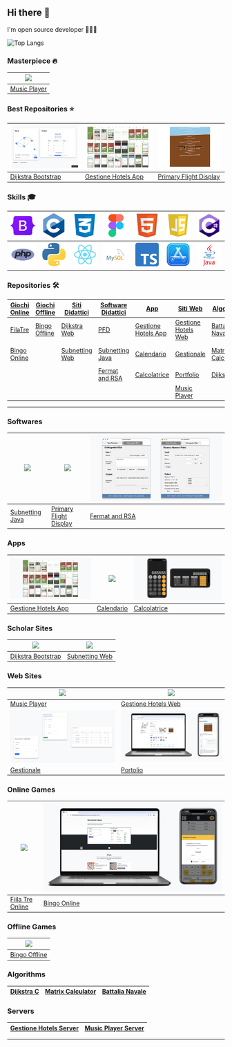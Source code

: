 ## Hi there 👋 

I'm open source developer 🧑🏻‍💻



![Top Langs](https://github-readme-stats.vercel.app/api/top-langs/?username=vittoriopiotti&layout=compact)

### Masterpiece 🔥

|<img src="https://github.com/vittorioPiotti/Music-Player/blob/main/media/socialpreview-second.png"/>| 
|-------------|
|[Music Player](https://github.com/vittorioPiotti/Music-Player)|


### Best Repositories ⭐

|<img src="https://github.com/vittorioPiotti/vittorioPiotti/blob/main/immagini/WEB.png"/>| <img src="https://github.com/vittorioPiotti/vittorioPiotti/blob/main/immagini/APP.png"/>|<img src="https://github.com/vittorioPiotti/vittorioPiotti/blob/main/immagini/PFD.png"/>|
|-------------|-------------|-------------|
|[Dijkstra Bootstrap](https://github.com/vittorioPiotti/Dijkstra-Bootstrap)|[Gestione Hotels App](https://github.com/vittorioPiotti/Gestione-Hotel-App)|[Primary Flight Display](https://github.com/vittorioPiotti/Primary-Flight-Display)|


### Skills 🎓

| <img src="https://github.com/vittorioPiotti/vittorioPiotti/blob/main/immagini/bootstrap.png" width="70"> | <img src="https://github.com/vittorioPiotti/vittorioPiotti/blob/main/immagini/c.png" width="70"> | <img src="https://github.com/vittorioPiotti/vittorioPiotti/blob/main/immagini/css.png" width="70"> | <img src="https://github.com/vittorioPiotti/vittorioPiotti/blob/main/immagini/figma.png" width="70"> | <img src="https://github.com/vittorioPiotti/vittorioPiotti/blob/main/immagini/html.png" width="70"> | <img src="https://github.com/vittorioPiotti/vittorioPiotti/blob/main/immagini/js.png" width="70"> | <img src="https://github.com/vittorioPiotti/vittorioPiotti/blob/main/immagini/csh.png" width="70"> |
|-------------|-------------|-------------|-------------|-------------|-------------|-------------|
| <img src="https://github.com/vittorioPiotti/vittorioPiotti/blob/main/immagini/php.png" width="70"> | <img src="https://github.com/vittorioPiotti/vittorioPiotti/blob/main/immagini/py.png" width="70"> | <img src="https://github.com/vittorioPiotti/vittorioPiotti/blob/main/immagini/react.png" width="70"> | <img src="https://github.com/vittorioPiotti/vittorioPiotti/blob/main/immagini/sql.png" width="70"> | <img src="https://github.com/vittorioPiotti/vittorioPiotti/blob/main/immagini/ts.png" width="70"> | <img src="https://github.com/vittorioPiotti/vittorioPiotti/blob/main/immagini/xcode.png" width="70"> | <img src="https://github.com/vittorioPiotti/vittorioPiotti/blob/main/immagini/java.png" width="70"> | 



### Repositories 🛠️ 

| [Giochi Online](#giochi-online)                                                                                     | [Giochi Offline](#giochi-offline)                                                                              | [Siti Didattici](#siti-didattici)                                                                                | [Software Didattici](#software-didattici)                                                                       | [App](#app)                                                                                              | [Siti Web](#siti-web)                                                                                         | [Algoritmi](#algoritmi)                                                                                     | [Servers](#servers)                                                                                     |
|----------------------------------------------------------------------------------------------------|------------------------------------------------------------------------------------------|------------------------------------------------------------------------------------------------|---------------------------------------------------------------------------------------------------|--------------------------------------------------------------------------------------------------|------------------------------------------------------------------------------------------------|------------------------------------------------------------------------------------------------|------------------------------------------------------------------------------------------------|
| [FilaTre](https://github.com/vittorioPiotti/FilaTre-Online)                                        | [Bingo Offline](https://github.com/vittorioPiotti/Bingo-Bootstrap)                                 | [Dijkstra Web](https://github.com/vittorioPiotti/Dijkstra-Bootstrap)                    | [PFD](https://github.com/vittorioPiotti/Primary-Flight-Display)                              | [Gestione Hotels App](https://github.com/vittorioPiotti/Gestione-Hotel-App)                      | [Gestione Hotels Web](https://github.com/vittorioPiotti/Gestione-Hotel-PHP)                      | [Battaglia Navale](https://github.com/vittorioPiotti/Battaglia-Navale-C)                     | [Gestione Hotels Server](https://github.com/vittorioPiotti/Gestione-Hotels-Server)                     |
| [Bingo Online](https://github.com/vittorioPiotti/Bingo-Online-Bootstrap)                                  |                                                                                            | [Subnetting Web](https://github.com/vittorioPiotti/Subnetting-Bootstrap)                      | [Subnetting Java](https://github.com/vittorioPiotti/Subnet-Solver-Java)                       | [Calendario](https://github.com/vittorioPiotti/Calendario-React-Native)                         | [Gestionale](https://github.com/vittorioPiotti/Gestionale)                                        | [Matrix Calculator](https://github.com/vittorioPiotti/Matrix-Calculator-C)                      | [Music Player Server](https://github.com/vittorioPiotti/Music-Player-Server)                      |
|                                                                                                    |                                                                                            |                                                                                          |   [Fermat and RSA](https://github.com/vittorioPiotti/Fermat-And-RSA)              | [Calcolatrice](https://github.com/vittorioPiotti/Calcolatrice-React-Native)                     | [Portfolio](https://github.com/vittorioPiotti/Portfolio-Bootstrap)                                | [Dijkstra C](https://github.com/vittorioPiotti/Algoritmo-Dijkstra-C)                               |                                                                                      |
|                                                                                                    |                                                                                            |                                                                                          |                                                                                                  |                                                                                         |       [Music Player](https://github.com/vittorioPiotti/Music-Player)                                     |                                                                                                 |                                                                                      |


---

### Softwares 

|<img src="https://github.com/vittorioPiotti/Subnetting-Java/blob/main/screenshots/vlsm.png"/>| <img src="https://github.com/vittorioPiotti/Primary-Flight-Display/blob/main/project/screenshots/socialpreview5.png"/>| <img src="https://github.com/vittorioPiotti/Fermat-And-RSA/blob/main/images/socialpreview2.png"/>| 
|-------------|-------------|-------------|
|[Subnetting Java](https://github.com/vittorioPiotti/Subnetting-Java)|[Primary Flight Display](https://github.com/vittorioPiotti/Primary-Flight-Display)|[Fermat and RSA](https://github.com/vittorioPiotti/Fermat-And-RSA)|



### Apps 

|<img src="https://github.com/vittorioPiotti/Gestione-Hotel-App/blob/main/project/screenshots/socialpreview.png"/>| <img src="https://github.com/vittorioPiotti/Calendario-React-Native/blob/main/socialpreview.png"/>|<img src="https://github.com/vittorioPiotti/Calcolatrice-React-Native/blob/main/socialpreview2.png"/>|
|-------------|-------------|-------------|
| [Gestione Hotels App](https://github.com/vittorioPiotti/Gestione-Hotel-App)|[Calendario](https://github.com/vittorioPiotti/Calendario-React-Native) |[Calcolatrice](https://github.com/vittorioPiotti/Calcolatrice-React-Native)|



### Scholar Sites 

| <img src="https://github.com/vittorioPiotti/Dijkstra-Bootstrap/blob/main/socialpreview.png"/> |<img src="https://github.com/vittorioPiotti/Subnetting-Bootstrap/blob/main/screenshots/flsm.png"/>| 
|-------------|-------------|
| [Dijkstra Bootstrap](https://github.com/vittorioPiotti/Dijkstra-Bootstrap) | [Subnetting Web](https://github.com/vittorioPiotti/Subnetting-Bootstrap) |



### Web Sites 


| <img src="https://github.com/vittorioPiotti/Music-Player/blob/main/media/socialpreview-second.png"/>  |<img src="https://github.com/vittorioPiotti/Gestione-Hotel-PHP/blob/main/socialpreview80.png"/>   |
|---|---|
|[Music Player](https://github.com/vittorioPiotti/Music-Player)   | [Gestione Hotels Web](https://github.com/vittorioPiotti/Gestione-Hotel-PHP)  |
| <img src="https://github.com/vittorioPiotti/vittorioPiotti/blob/main/immagini/socialpreview70.png"/>  |<img src="https://raw.githubusercontent.com/vittorioPiotti/Portfolio-Bootstrap/main/socialpreview3.png"/>  |
| [Gestionale](https://github.com/vittorioPiotti/Gestionale)|[Portolio](https://github.com/vittorioPiotti/Portfolio-Bootstrap)  | 





### Online Games 

|<img src="https://github.com/vittorioPiotti/FilaTre-Online/blob/main/FilaTreOnline/imgs/socialpreview3.png"/>| <img src="https://github.com/vittorioPiotti/Bingo-Online-Bootstrap/blob/main/socialpreview50.png"/>|
|-------------|-------------|
|[Fiila Tre Online](https://github.com/vittorioPiotti/FilaTre-Online)|[Bingo Online](https://github.com/vittorioPiotti/Bingo-Online-Bootstrap)|


### Offline Games 

|<img src="https://github.com/vittorioPiotti/Bingo-Bootstrap/blob/main/socialpreview12.png"/>| 
|-------------|
|[Bingo Offline](https://github.com/vittorioPiotti/Bingo-Bootstrap)|

### Algorithms 

|[Dijkstra C](https://github.com/vittorioPiotti/Algoritmo-Dijkstra-C)|[Matrix Calculator](https://github.com/vittorioPiotti/Matrix-Calculator-C)|[Battalia Navale](https://github.com/vittorioPiotti/Battaglia-Navale-C)|
|-------------|-------------|-------------|

### Servers 

|[Gestione Hotels Server ](https://github.com/vittorioPiotti/Gestione-Hotels-Server)|[Music Player Server ](https://github.com/vittorioPiotti/Music-Player-Server)|
|-------------|-------------|


---





